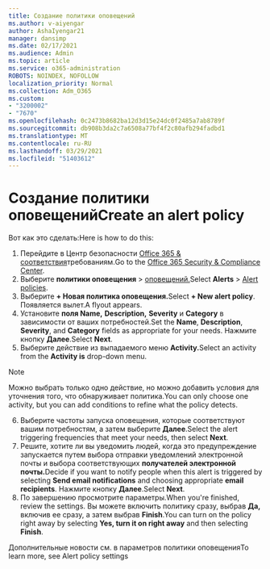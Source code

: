 ```yaml
---
title: Создание политики оповещений
ms.author: v-aiyengar
author: AshaIyengar21
manager: dansimp
ms.date: 02/17/2021
ms.audience: Admin
ms.topic: article
ms.service: o365-administration
ROBOTS: NOINDEX, NOFOLLOW
localization_priority: Normal
ms.collection: Adm_O365
ms.custom:
- "3200002"
- "7670"
ms.openlocfilehash: 0c2473b8682ba12d3d15e24dc0f2485a7ab8789f
ms.sourcegitcommit: db908b3da2c7a6508a77bf4f2c80afb294fadbd1
ms.translationtype: MT
ms.contentlocale: ru-RU
ms.lasthandoff: 03/29/2021
ms.locfileid: "51403612"
---
```

# <a name="create-an-alert-policy"></a><span data-ttu-id="eebd0-102">Создание политики оповещений</span><span class="sxs-lookup"><span data-stu-id="eebd0-102">Create an alert policy</span></span>

<span data-ttu-id="eebd0-103">Вот как это сделать:</span><span class="sxs-lookup"><span data-stu-id="eebd0-103">Here is how to do this:</span></span>

1. <span data-ttu-id="eebd0-104">Перейдите в Центр безопасности [Office 365 & соответствия](https://go.microsoft.com/fwlink/p/?linkid=2077143)требованиям.</span><span class="sxs-lookup"><span data-stu-id="eebd0-104">Go to the [Office 365 Security & Compliance Center](https://go.microsoft.com/fwlink/p/?linkid=2077143).</span></span>
1. <span data-ttu-id="eebd0-105">Выберите **политики оповещения**  >  [оповещений.](https://go.microsoft.com/fwlink/?linkid=2103208)</span><span class="sxs-lookup"><span data-stu-id="eebd0-105">Select **Alerts** > [Alert policies](https://go.microsoft.com/fwlink/?linkid=2103208).</span></span>
1. <span data-ttu-id="eebd0-106">Выберите **+ Новая политика оповещения.**</span><span class="sxs-lookup"><span data-stu-id="eebd0-106">Select **+ New alert policy**.</span></span> <span data-ttu-id="eebd0-107">Появляется вылет.</span><span class="sxs-lookup"><span data-stu-id="eebd0-107">A flyout appears.</span></span>
1. <span data-ttu-id="eebd0-108">Установите **поля Name,** **Description,** **Severity** и **Category** в зависимости от ваших потребностей.</span><span class="sxs-lookup"><span data-stu-id="eebd0-108">Set the **Name**, **Description**, **Severity**, and **Category** fields as appropriate for your needs.</span></span> <span data-ttu-id="eebd0-109">Нажмите кнопку **Далее**.</span><span class="sxs-lookup"><span data-stu-id="eebd0-109">Select **Next**.</span></span>
1. <span data-ttu-id="eebd0-110">Выберите действие из выпадаемого меню **Activity.**</span><span class="sxs-lookup"><span data-stu-id="eebd0-110">Select an activity from the **Activity is** drop-down menu.</span></span>
> [!NOTE]
>  <span data-ttu-id="eebd0-111">Можно выбрать только одно действие, но можно добавить условия для уточнения того, что обнаруживает политика.</span><span class="sxs-lookup"><span data-stu-id="eebd0-111">You can only choose one activity, but you can add conditions to refine what the policy detects.</span></span>
6. <span data-ttu-id="eebd0-112">Выберите частоты запуска оповещения, которые соответствуют вашим потребностям, а затем выберите **Далее**.</span><span class="sxs-lookup"><span data-stu-id="eebd0-112">Select the alert triggering frequencies that meet your needs, then select **Next**.</span></span>
7. <span data-ttu-id="eebd0-113">Решите, хотите ли вы уведомить людей, когда  это предупреждение запускается путем выбора отправки уведомлений электронной почты и выбора соответствующих **получателей электронной почты.**</span><span class="sxs-lookup"><span data-stu-id="eebd0-113">Decide if you want to notify people when this alert is triggered by selecting **Send email notifications** and choosing appropriate **email recipients**.</span></span> <span data-ttu-id="eebd0-114">Нажмите кнопку **Далее**.</span><span class="sxs-lookup"><span data-stu-id="eebd0-114">Select **Next**.</span></span>
8. <span data-ttu-id="eebd0-115">По завершению просмотрите параметры.</span><span class="sxs-lookup"><span data-stu-id="eebd0-115">When you're finished, review the settings.</span></span> <span data-ttu-id="eebd0-116">Вы можете включить политику сразу, выбрав **Да,** включив ее сразу, а затем выбрав **Finish**.</span><span class="sxs-lookup"><span data-stu-id="eebd0-116">You can turn on the policy right away by selecting **Yes, turn it on right away** and then selecting **Finish**.</span></span>

<span data-ttu-id="eebd0-117">Дополнительные новости см. в параметров политики оповещения</span><span class="sxs-lookup"><span data-stu-id="eebd0-117">To learn more, see Alert policy settings</span></span>


